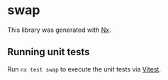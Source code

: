 # swap

This library was generated with [Nx](https://nx.dev).

## Running unit tests

Run `nx test swap` to execute the unit tests via [Vitest](https://vitest.dev/).

